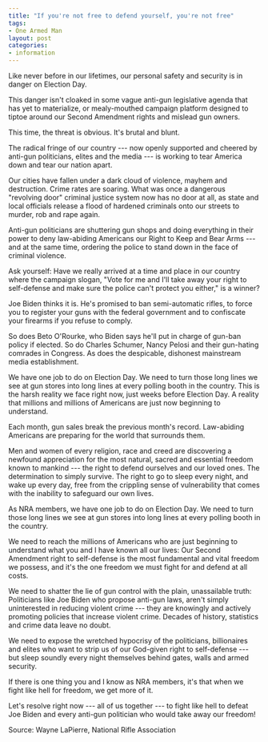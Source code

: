 ```yaml
---
title: "If you're not free to defend yourself, you're not free"
tags:
- One Armed Man
layout: post
categories:
- information
---
```


Like never before in our lifetimes, our personal safety and security is in danger on Election Day.

This danger isn't cloaked in some vague anti-gun legislative agenda that has yet to materialize, or mealy-mouthed campaign platform designed to tiptoe around our Second Amendment rights and mislead gun owners.

This time, the threat is obvious. It's brutal and blunt.

The radical fringe of our country --- now openly supported and cheered by anti-gun politicians, elites and the media --- is working to tear America down and tear our nation apart.

Our cities have fallen under a dark cloud of violence, mayhem and destruction. Crime rates are soaring. What was once a dangerous "revolving door" criminal justice system now has no door at all, as state and local officials release a flood of hardened criminals onto our streets to murder, rob and rape again.

Anti-gun politicians are shuttering gun shops and doing everything in their power to deny law-abiding Americans our Right to Keep and Bear Arms --- and at the same time, ordering the police to stand down in the face of criminal violence.

Ask yourself: Have we really arrived at a time and place in our country where the campaign slogan, "Vote for me and I'll take away your right to self-defense and make sure the police can't protect you either," is a winner?

Joe Biden thinks it is. He's promised to ban semi-automatic rifles, to force you to register your guns with the federal government and to confiscate your firearms if you refuse to comply.

So does Beto O'Rourke, who Biden says he'll put in charge of gun-ban policy if elected. So do Charles Schumer, Nancy Pelosi and their gun-hating comrades in Congress. As does the despicable, dishonest mainstream media establishment.

We have one job to do on Election Day. We need to turn those long lines we see at gun stores into long lines at every polling booth in the country. 
This is the harsh reality we face right now, just weeks before Election Day. A reality that millions and millions of Americans are just now beginning to understand.

Each month, gun sales break the previous month's record. Law-abiding Americans are preparing for the world that surrounds them.

Men and women of every religion, race and creed are discovering a newfound appreciation for the most natural, sacred and essential freedom known to mankind --- the right to defend ourselves and our loved ones. The determination to simply survive. The right to go to sleep every night, and wake up every day, free from the crippling sense of vulnerability that comes with the inability to safeguard our own lives.

As NRA members, we have one job to do on Election Day. We need to turn those long lines we see at gun stores into long lines at every polling booth in the country.

We need to reach the millions of Americans who are just beginning to understand what you and I have known all our lives: Our Second Amendment right to self-defense is the most fundamental and vital freedom we possess, and it's the one freedom we must fight for and defend at all costs.

We need to shatter the lie of gun control with the plain, unassailable truth: Politicians like Joe Biden who propose anti-gun laws, aren't simply uninterested in reducing violent crime --- they are knowingly and actively promoting policies that increase violent crime. Decades of history, statistics and crime data leave no doubt.

We need to expose the wretched hypocrisy of the politicians, billionaires and elites who want to strip us of our God-given right to self-defense --- but sleep soundly every night themselves behind gates, walls and armed security.

If there is one thing you and I know as NRA members, it's that when we fight like hell for freedom, we get more of it.

Let's resolve right now --- all of us together --- to fight like hell to defeat Joe Biden and every anti-gun politician who would take away our freedom!

Source: Wayne LaPierre, National Rifle Association